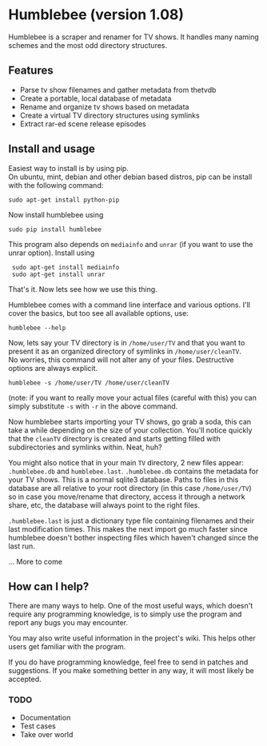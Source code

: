 # Humblebee  (version 1.08) #

Humblebee is a scraper and renamer for TV shows.
It handles many naming schemes and the most odd directory structures.

## Features ##
* Parse tv show filenames and gather metadata from thetvdb
* Create a portable, local database of metadata
* Rename and organize tv shows based on metadata
* Create a virtual TV directory structures using symlinks
* Extract rar-ed scene release episodes


## Install and usage ## 
Easiest way to install is by using pip.  
On ubuntu, mint, debian and other debian based distros, pip can be install with the following command:
    
    sudo apt-get install python-pip
    
Now install humblebee using

    sudo pip install humblebee

This program also depends on `mediainfo` and `unrar` (if you want to use the unrar option). Install using

     sudo apt-get install mediainfo
     sudo apt-get install unrar
    
That's it. Now lets see how we use this thing.  

Humblebee comes with a command line interface and various options. I'll cover the basics, but too see all available options, use:
    
    humblebee --help
    
Now, lets say your TV directory is in `/home/user/TV` and that you want to present it as an organized directory of symlinks in `/home/user/cleanTV`.  
No worries, this command will not alter any of your files. Destructive options are always explicit.

    humblebee -s /home/user/TV /home/user/cleanTV
    
(note: if you want to really move your actual files (careful with this) you can simply substitute `-s` with `-r` in the above command.
    
Now humblebee starts importing your TV shows, go grab a soda, this can take a while depending on the size of your collection.
You'll notice quickly that the `cleanTV` directory is created and starts getting filled with subdirectories and symlinks within. Neat, huh?

You might also notice that in your main `TV` directory, 2 new files appear: `.humblebee.db` and `humblebee.last`. 
`.humblebee.db` contains the metadata for your TV shows. This is a normal sqlite3 database.
Paths to files in this database are all relative to your root directory (in this case `/home/user/TV`) so in case you move/rename that directory, access it through a network share, etc, the database will always point to the right files.

`.humblebee.last` is just a dictionary type file containing filenames and their last modification times. This makes the next import go much faster since humblebee doesn't bother inspecting files which haven't changed since the last run.


... More to come

## How can I help? ##
There are many ways to help. One of the most useful ways, which doesn't require any programming knowledge, is to simply use the program and report any bugs you may encounter.

You may also write useful information in the project's wiki. This helps other users get familiar with the program.

If you do have programming knowledge, feel free to send in patches and suggestions. If you make something better in any way, it will most likely be accepted.

### TODO ###
* Documentation
* Test cases
* Take over world


